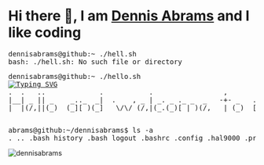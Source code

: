 # Hi there 👋, I am [Dennis Abrams][profile] and I like coding
<pre>
dennisabrams@github:~ ./hell.sh
bash: ./hell.sh: No such file or directory
</pre>
<pre>
dennisabrams@github:~ ./hello.sh
<a href="https://git.io/typing-svg"><img src="https://readme-typing-svg.herokuapp.com?font=Fira+Code&background=161B22&repeat=false&width=435&lines=I+like+Frontend+Development" alt="Typing SVG" /></a>
.  .   ..             .           .                 ,                .__   , .     .    .__       ._ .    | 
|__| _ || _    _.._  _|  .    , _ | _. _ ._ _  _   -+- _   ._ _   .  [ __*-+-|_ . .|_   [__)._. _ |,*| _  | 
|  |(/,||(_)  (_][ )(_]   \/\/ (/,|(_.(_)[ | )(/,   | (_)  [ | )\_|  [_./| | [ )(_|[_)  |   [  (_)| ||(/, * 
                                                                ._|                                         
</pre>
<pre>
abrams@github:~/dennisabrams$ ls -a
. .. .bash_history .bash_logout .bashrc .config .hal9000 .profile .viminfo hello.sh aboutme
</pre>

[profile]: https://github.com/dennisabrams

<p align="left">
  <img
    src="https://komarev.com/ghpvc/?username=dennisabrams&color=58A6FF&style=for-the-badge"
    alt="dennisabrams"
  />
</p>
